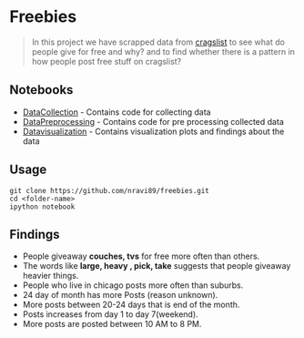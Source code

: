 # Freebies

> In this project we have scrapped data from [cragslist](https://chicago.craigslist.org/search/zip) to see what do people give for free and why?
> and to find whether there is a pattern in how people post free stuff on cragslist?

## Notebooks

* [DataCollection](https://github.com/nravi89/freebies/blob/master/DataCollection.ipynb) - Contains code for collecting data 
* [DataPreprocessing](https://github.com/nravi89/freebies/blob/master/DataPreprocessing.ipynb) - Contains code for pre processing collected data
* [Datavisualization](https://github.com/nravi89/freebies/blob/master/Datavisualization.ipynb) - Contains visualization plots and findings about the data


## Usage
```
git clone https://github.com/nravi89/freebies.git
cd <folder-name>
ipython notebook
```
## Findings

* People giveaway **couches, tvs** for free more often than others.
* The words like **large, heavy , pick, take** suggests that people giveaway heavier things.
* People who live in chicago posts more often than suburbs.
* 24 day of month has more Posts (reason unknown).
* More posts between 20-24 days that is end of the month.
* Posts increases from day 1 to day 7(weekend).
* More posts are posted between 10 AM to 8 PM.
